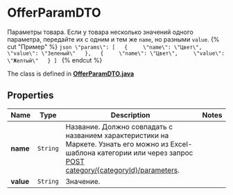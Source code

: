 

# OfferParamDTO

Параметры товара.  Если у товара несколько значений одного параметра, передайте их с одним и тем же `name`, но разными `value`.  {% cut \"Пример\" %}  ```json \"params\": [   {     \"name\": \"Цвет\",     \"value\": \"Зеленый\"   },   {     \"name\": \"Цвет\",     \"value\": \"Желтый\"   } ] ```  {% endcut %} 

The class is defined in **[OfferParamDTO.java](../../src/main/java/org/openapitools/model/OfferParamDTO.java)**

## Properties

Name | Type | Description | Notes
------------ | ------------- | ------------- | -------------
**name** | `String` | Название.  Должно совпадать с названием характеристики на Маркете. Узнать его можно из Excel-шаблона категории или через запрос [POST category/{categoryId}/parameters](../../reference/content/getCategoryContentParameters.md).  | 
**value** | `String` | Значение.  | 




